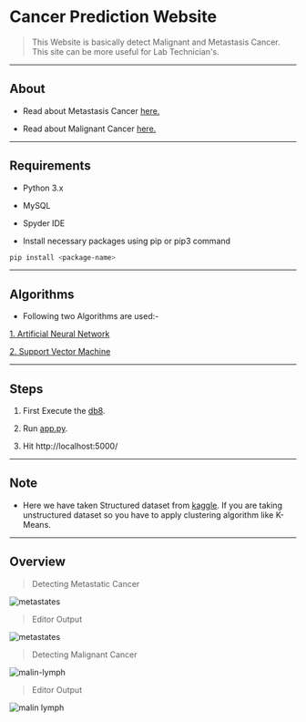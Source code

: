 # Cancer Prediction Website

> This Website is basically detect Malignant and Metastasis Cancer. This site can be more useful for Lab Technician's.

---
## About
- Read about Metastasis Cancer [here.](https://en.wikipedia.org/wiki/Metastasis)

- Read about Malignant Cancer [here.](https://en.wikipedia.org/wiki/Malignancy)

---
## Requirements
- Python 3.x

- MySQL

- Spyder IDE

- Install necessary packages using pip or pip3 command
```bash
pip install <package-name>
```

---
## Algorithms
- Following two Algorithms are used:-

[1. Artificial Neural Network](https://en.wikipedia.org/wiki/Artificial_neural_network)

[2. Support Vector Machine](https://en.wikipedia.org/wiki/Support-vector_machine)


---
## Steps
1. First Execute the [db8](https://github.com/snehalmastud/CancerPrediction-Website/blob/master/db8.sql).

2. Run [app.py](https://github.com/snehalmastud/CancerPrediction-Website/blob/master/app.py).

3. Hit http://localhost:5000/
---

## Note 
- Here we have taken Structured dataset from [kaggle](https://www.kaggle.com/datasets). If you are taking unstructured dataset so you have to apply clustering algorithm like K-Means.

---
## Overview

> Detecting Metastatic Cancer

![metastates](https://user-images.githubusercontent.com/45584726/81491256-05587400-92aa-11ea-903e-7f6e8c497cfe.gif)

> Editor Output

![metastates](https://user-images.githubusercontent.com/45584726/81491433-39349900-92ac-11ea-9748-b8b4a2dd45c4.png)



> Detecting Malignant Cancer

![malin-lymph](https://user-images.githubusercontent.com/45584726/81491418-1609e980-92ac-11ea-885f-87d69aa84d4b.gif)

> Editor Output

![malin lymph](https://user-images.githubusercontent.com/45584726/81491441-46ea1e80-92ac-11ea-92e9-14afaad9f155.png)







